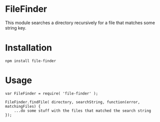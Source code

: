 FileFinder
==================

This module searches a directory recursively for a file 
that matches some string key.

Installation
==================
```
npm install file-finder
```

Usage
==================
```
var FileFinder = require( 'file-finder' );

FileFinder.findFile( directory, searchString, function(error, matchingFiles) {
	...do some stuff with the files that matched the search string
});
```